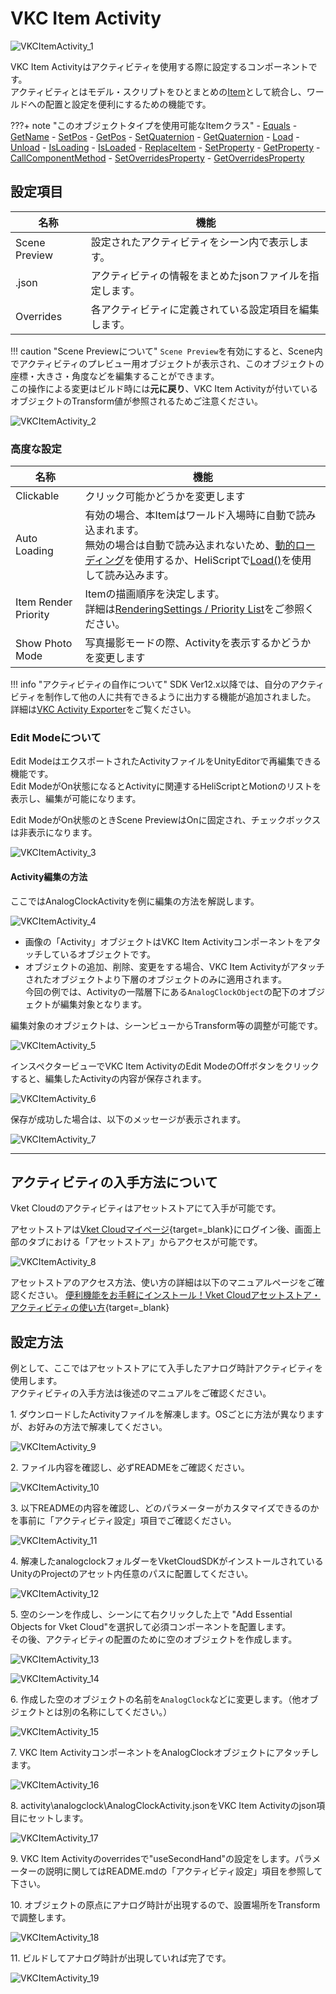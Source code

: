 # VKC Item Activity

![VKCItemActivity_1](img/VKCItemActivity_1.jpg)

VKC Item Activityはアクティビティを使用する際に設定するコンポーネントです。<br>
アクティビティとはモデル・スクリプトをひとまとめの[Item](../hs/hs_overview.md#item)として統合し、ワールドへの配置と設定を便利にするための機能です。

???+ note "このオブジェクトタイプを使用可能なItemクラス"
    - [Equals](../hs/hs_class_item.md#equals)
    - [GetName](../hs/hs_class_item.md#getname)
    - [SetPos](../hs/hs_class_item.md#setpos)
    - [GetPos](../hs/hs_class_item.md#getpos)
    - [SetQuaternion](../hs/hs_class_item.md#setquaternion)
    - [GetQuaternion](../hs/hs_class_item.md#getquaternion)
    - [Load](../hs/hs_class_item.md#load)
    - [Unload](../hs/hs_class_item.md#unload)
    - [IsLoading](../hs/hs_class_item.md#isloading)
    - [IsLoaded](../hs/hs_class_item.md#isloaded)
    - [ReplaceItem](../hs/hs_class_item.md#replaceitem)
    - [SetProperty](../hs/hs_class_item.md#setproperty)
    - [GetProperty](../hs/hs_class_item.md#getproperty)
    - [CallComponentMethod](../hs/hs_class_item.md#callcomponentmethod)
    - [SetOverridesProperty](../hs/hs_class_item.md#setoverridesproperty)
    - [GetOverridesProperty](../hs/hs_class_item.md#getoverridesproperty)

## 設定項目

| 名称 | 機能 |
| ---- | ---- |
| Scene Preview | 設定されたアクティビティをシーン内で表示します。|
| .json | アクティビティの情報をまとめたjsonファイルを指定します。|
| Overrides | 各アクティビティに定義されている設定項目を編集します。 |

!!! caution "Scene Previewについて"
    `Scene Preview`を有効にすると、Scene内でアクティビティのプレビュー用オブジェクトが表示され、このオブジェクトの座標・大きさ・角度などを編集することができます。<br>
    この操作による変更はビルド時には**元に戻り**、VKC Item Activityが付いているオブジェクトのTransform値が参照されるためご注意ください。

![VKCItemActivity_2](img/VKCItemActivity_2.jpg)

### 高度な設定

| 名称 | 機能 |
| ---- | ---- |
| Clickable | クリック可能かどうかを変更します |
| Auto Loading | 有効の場合、本Itemはワールド入場時に自動で読み込まれます。<br>無効の場合は自動で読み込まれないため、[動的ローディング](VKCItemField.md)を使用するか、HeliScriptで[Load()](../hs/hs_class_item.md#load)を使用して読み込みます。|
| Item Render Priority | Itemの描画順序を決定します。<br>詳細は[RenderingSettings / Priority List](../VketCloudSettings/RenderingSettings.md)をご参照ください。 |
| Show Photo Mode | 写真撮影モードの際、Activityを表示するかどうかを変更します |

!!! info "アクティビティの自作について"
    SDK Ver12.x以降では、自分のアクティビティを制作して他の人に共有できるように出力する機能が追加されました。<br>
    詳細は[VKC Activity Exporter](../SDKTools/VKCActivityExporter.md)をご覧ください。

### Edit Modeについて

Edit ModeはエクスポートされたActivityファイルをUnityEditorで再編集できる機能です。<br>
Edit ModeがOn状態になるとActivityに関連するHeliScriptとMotionのリストを表示し、編集が可能になります。

Edit ModeがOn状態のときScene PreviewはOnに固定され、チェックボックスは非表示になります。

![VKCItemActivity_3](img/VKCItemActivity_3.jpg)

#### Activity編集の方法

ここではAnalogClockActivityを例に編集の方法を解説します。

![VKCItemActivity_4](img/VKCItemActivity_4.jpg)

- 画像の「Activity」オブジェクトはVKC Item Activityコンポーネントをアタッチしているオブジェクトです。
- オブジェクトの追加、削除、変更をする場合、VKC Item Activityがアタッチされたオブジェクトより下層のオブジェクトのみに適用されます。<br>
今回の例では、Activityの一階層下にある`AnalogClockObject`の配下のオブジェクトが編集対象となります。

編集対象のオブジェクトは、シーンビューからTransform等の調整が可能です。

![VKCItemActivity_5](img/VKCItemActivity_5.jpg)

インスペクタービューでVKC Item ActivityのEdit ModeのOffボタンをクリックすると、編集したActivityの内容が保存されます。

![VKCItemActivity_6](img/VKCItemActivity_6.jpg)

保存が成功した場合は、以下のメッセージが表示されます。

![VKCItemActivity_7](img/VKCItemActivity_7.jpg)

---

## アクティビティの入手方法について

Vket Cloudのアクティビティはアセットストアにて入手が可能です。<br>

アセットストアは[Vket Cloudマイページ](https://cloud.vket.com/){target=_blank}にログイン後、画面上部のタブにおける「アセットストア」からアクセスが可能です。

![VKCItemActivity_8](img/VKCItemActivity_8.jpg)

アセットストアのアクセス方法、使い方の詳細は以下のマニュアルページをご確認ください。
[便利機能をお手軽にインストール！Vket Cloudアセットストア・アクティビティの使い方](https://magazine.vket.com/n/n7d554dbeb552){target=_blank}

## 設定方法

例として、ここではアセットストアにて入手したアナログ時計アクティビティを使用します。<br>
アクティビティの入手方法は後述のマニュアルをご確認ください。

1\. ダウンロードしたActivityファイルを解凍します。OSごとに方法が異なりますが、お好みの方法で解凍してください。

![VKCItemActivity_9](img/VKCItemActivity_9.jpg)

2\. ファイル内容を確認し、必ずREADMEをご確認ください。

![VKCItemActivity_10](img/VKCItemActivity_10.jpg)

3\. 以下READMEの内容を確認し、どのパラメーターがカスタマイズできるのかを事前に「アクティビティ設定」項目でご確認ください。

![VKCItemActivity_11](img/VKCItemActivity_11.jpg)

4\. 解凍したanalogclockフォルダーをVketCloudSDKがインストールされているUnityのProjectのアセット内任意のパスに配置してください。

![VKCItemActivity_12](img/VKCItemActivity_12.jpg)

5\. 空のシーンを作成し、シーンにて右クリックした上で "Add Essential Objects for Vket Cloud"を選択して必須コンポーネントを配置します。<br>その後、アクティビティの配置のために空のオブジェクトを作成します。

![VKCItemActivity_13](img/VKCItemActivity_13.jpg)

![VKCItemActivity_14](img/VKCItemActivity_14.jpg)

6\. 作成した空のオブジェクトの名前を`AnalogClock`などに変更します。（他オブジェクトとは別の名称にしてください。）

![VKCItemActivity_15](img/VKCItemActivity_15.jpg)

7\. VKC Item ActivityコンポーネントをAnalogClockオブジェクトにアタッチします。

![VKCItemActivity_16](img/VKCItemActivity_16.jpg)

8\. activity\analogclock\AnalogClockActivity.jsonをVKC Item Activityのjson項目にセットします。

![VKCItemActivity_17](img/VKCItemActivity_17.jpg)

9\. VKC Item Activityのoverridesで"useSecondHand"の設定をします。パラメーターの説明に関してはREADME.mdの「アクティビティ設定」項目を参照して下さい。

10\. オブジェクトの原点にアナログ時計が出現するので、設置場所をTransformで調整します。

![VKCItemActivity_18](img/VKCItemActivity_18.jpg)

11\. ビルドしてアナログ時計が出現していれば完了です。

![VKCItemActivity_19](img/VKCItemActivity_19.jpg)
